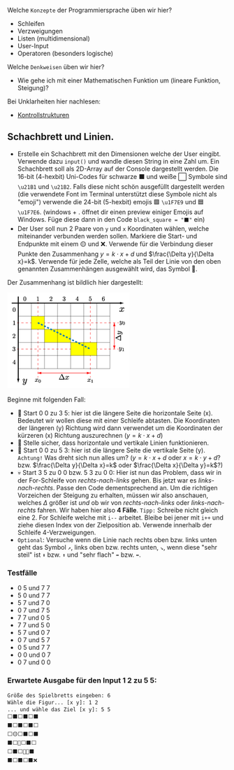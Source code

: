 Welche ``Konzepte`` der Programmiersprache üben wir hier?
* Schleifen
* Verzweigungen
* Listen (multidimensional)
* User-Input
* Operatoren (besonders logische)

Welche ``Denkweisen`` üben wir hier?
* Wie gehe ich mit einer Mathematischen Funktion um (lineare Funktion, Steigung)?

Bei Unklarheiten hier nachlesen:
* [Kontrollstrukturen](https://github.com/MrStrelow/BBRZ/blob/main/Python/L03Kontrollstrukturen/L03Kontrollstrukturen.md)

## Schachbrett und Linien.
* Erstelle ein Schachbrett mit den Dimensionen welche der User eingibt. Verwende dazu `input()` und wandle diesen String in eine Zahl um. Ein Schachbrett soll als 2D-Array auf der Console dargestellt werden. Die 16-bit (4-hexbit) Uni-Codes für schwarze ⬛ und weiße ⬜ Symbole sind `\u21B1` und `\u21B2`. Falls diese nicht schön ausgefüllt dargestellt werden (die verwendete Font im Terminal unterstützt diese Symbole nicht als "emoji") verwende die 24-bit (5-hexbit) emojis 🟩 `\u1F7E9` und 🟦 `\u1F7E6`. (windows + . öffnet dir einen preview einiger Emojis auf Windows. Füge diese dann in den Code ``black_square = "⬛"`` ein)
* Der User soll nun 2 Paare von `y` und `x` Koordinaten wählen, welche miteinander verbunden werden sollen. Markiere die Start- und Endpunkte mit einem 🟡 und ❌. Verwende für die Verbindung dieser Punkte den Zusammenhang $y=k\cdot x+d$ und $\frac{\Delta y}{\Delta x}=k$. Verwende für jede Zelle, welche als Teil der Linie von den oben genannten Zusammenhängen ausgewählt wird, das Symbol 🔸.

Der Zusammenhang ist bildlich hier dargestellt:

![alt text](figures/steigungsdreieck.png)

Beginne mit folgenden Fall:
* 🙂 Start 0 0 zu 3 5: hier ist die längere Seite die horizontale Seite (x). Bedeutet wir wollen diese mit einer Schleife abtasten. Die Koordinaten der längeren (y) Richtung wird dann verwendet um die Koordinaten der kürzeren (x) Richtung auszurechnen ($y=k\cdot x+d$)
* 🙂 Stelle sicher, dass horizontale und vertikale Linien funktionieren.
* 🤔 Start 0 0 zu 5 3: hier ist die längere Seite die vertikale Seite (y). ``Achtung!`` Was dreht sich nun alles um? ($y=k\cdot x+d$ oder $x=k\cdot y+d$? bzw. $\frac{\Delta y}{\Delta x}=k$ oder $\frac{\Delta x}{\Delta y}=k$?)
* 💀 Start 3 5 zu 0 0 bzw. 5 3 zu 0 0: Hier ist nun das Problem, dass wir in der For-Schleife von *rechts-nach-links* gehen. Bis jetzt war es *links-nach-rechts*. Passe den Code dementsprechend an. Um die richtigen Vorzeichen der Steigung zu erhalten, müssen wir also anschauen, welches $\Delta$ größer ist *und* ob wir von *rechts-nach-links* oder *links-nach-rechts* fahren. Wir haben hier also **4 Fälle**.  `Tipp:` Schreibe nicht gleich eine 2. For Schleife welche mit `i--` arbeitet. Bleibe bei jener mit `i++` und ziehe diesen Index von der Zielposition ab. Verwende innerhalb der Schleife 4-Verzweigungen.
* ``Optional``: Versuche wenn die Linie nach rechts oben bzw. links unten geht das Symbol `↗️`, links oben bzw. rechts unten, `↘️`, wenn diese "sehr steil" ist ``⬇️`` bzw. ``⬆️`` und "sehr flach" ``➡️`` bzw. ``⬅️``. 

### Testfälle
- 0 5 und 7 7
- 5 0 und 7 7
- 5 7 und 7 0
- 0 7 und 7 5
- 7 7 und 0 5
- 7 7 und 5 0
- 5 7 und 0 7
- 0 7 und 5 7
- 0 5 und 7 7
- 0 0 und 0 7
- 0 7 und 0 0

### Erwartete Ausgabe für den Input 1 2 zu 5 5:
```Größe des Spielbretts eingeben: 6
Größe des Spielbretts eingeben: 6
Wähle die Figur... [x y]: 1 2
... und wähle das Ziel [x y]: 5 5
⬜⬛⬜⬛⬜⬛
⬛⬜⬛⬜⬛⬜
⬜🟡⬜⬛⬜⬛
⬛⬜🔸⬜⬛⬜
⬜⬛⬜🔸🔸⬛
⬛⬜⬛⬜⬛❌
```